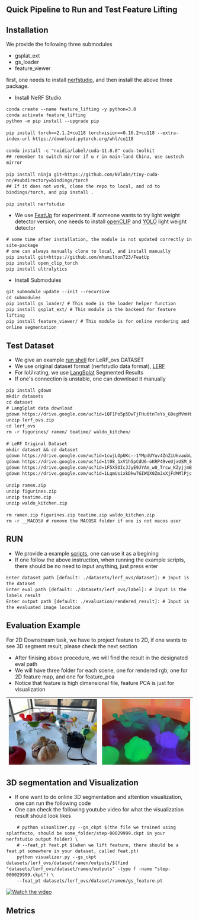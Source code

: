## Quick Pipeline to Run and Test Feature Lifting

## Installation 
We provide the following three submodules
- gsplat_ext
- gs_loader
- feature_viewer

first, one needs to install [nerfstudio](https://docs.nerf.studio/), and then install the above three package.



- Install NeRF Studio
```
conda create --name feature_lifting -y python=3.8
conda activate feature_lifting
python -m pip install --upgrade pip

pip install torch==2.1.2+cu118 torchvision==0.16.2+cu118 --extra-index-url https://download.pytorch.org/whl/cu118

conda install -c "nvidia/label/cuda-11.8.0" cuda-toolkit 
## remember to switch mirror if u r in main-land China, use sustech mirror

pip install ninja git+https://github.com/NVlabs/tiny-cuda-nn/#subdirectory=bindings/torch
## If it does not work, clone the repo to local, and cd to bindings/torch, and pip install .

pip install nerfstudio
```

- We use [FeatUp](https://github.com/mhamilton723/FeatUp) for experiment. If someone wants to try light weight detector version, one needs to install [openCLIP](https://github.com/mlfoundations/open_clip) and [YOLO](https://github.com/ultralytics/ultralytics) light weight detector
```
# some time after installation, the module is not updated correctly in site-package
# one can always manually clone to local, and install manually
pip install git+https://github.com/mhamilton723/FeatUp
pip install open_clip_torch
pip install ultralytics
```

- Install Submodules
```
git submodule update --init --recursive
cd submodules
pip install gs_loader/ # This mode is the loader helper function
pip install gsplat_ext/ # This module is the backend for feature lifting
pip install feature_viewer/ # This module is for online rendering and online segmentation
```

## Test Dataset
- We give an example [run shell](./run_lerf.sh) for LeRF_ovs DATASET
- We use original dataset format (nerfstudio data format), [LERF](https://www.lerf.io/)
- For IoU rating, we use [LangSplat](https://github.com/minghanqin/LangSplat) Segmented Results 
- If one's connection is unstable, one can download it manually
```
pip install gdown
mkdir datasets
cd dataset
# LangSplat data download
gdown https://drive.google.com/uc?id=1QF1Po5p5DwTjFHu6tnTeYs_G0egMVmHt 
unzip lerf_ovs.zip
cd lerf_ovs
rm -r figurines/ ramen/ teatime/ waldo_kitchen/

# LeRF Original Dataset
mkdir dataset && cd dataset
gdown https://drive.google.com/uc?id=1cwjLOpUKc--1YMpdUYuv4ZnZiUkvaubL
gdown https://drive.google.com/uc?id=1t08_1xV1h5pCdU6-oKRP49veUjxUSM_8
gdown https://drive.google.com/uc?id=1F5XSOIcJJyE9JYAm_w0_Trcw_KZyjjmB
gdown https://drive.google.com/uc?id=1LqmUsixkDkw7GIWQX0ZmJxXjFdMMlPjc

unzip ramen.zip
unzip figurines.zip
unzip teatime.zip
unzip waldo_kitchen.zip

rm ramen.zip figurines.zip teatime.zip waldo_kitchen.zip 
rm -r __MACOSX # remove the MACOSX folder if one is not macos user
```


## RUN
- We provide a example [scripts](./run_lerf.sh), one can use it as a begining
- If one follow the above instruction, when running the example scripts, there should be no need to input anything, just press enter
```
Enter dataset path [default: ./datasets/lerf_ovs/dataset]: # Input is the dataset
Enter eval path [default: ./datasets/lerf_ovs/label]: # Input is the labels result
Enter output path [default: ./evaluation/rendered_result]: # Input is the evaluated image location
```


## Evaluation Example
For 2D Downstream task, we have to project feature to 2D, if one wants to see 3D segment result, please check the next section
- After finising above procedure, we will find the result in the designated eval path 
- We will have three folder for each scene, one for rendered rgb, one for 2D feature map, and one for feature_pca
- Notice that feature is high dimensional file, feature PCA is just for visualization

| ![Rendered RGB](./assets/rendered_rgb.jpg) | ![Feature PCA](./assets/feature_pca.jpg) |
|-----------------|-----------------|


## 3D segmentation and Visualization
- If one want to do online 3D segmentation and attention visualization, one can run the following code
- One can check the following youtube video for what the visualization result should look likes
```
    # python visualizer.py --gs_ckpt $(the file we trained using splatfacto, should be some_folder/step-00029999.ckpt in your nerfstudio output folder) \
    # --feat_pt feat.pt $(when we lift feature, there should be a feat.pt somewhere in your dataset, called feat.pt)
    python visualizer.py --gs_ckpt datasets/lerf_ovs/dataset/ramen/outputs/$(find "datasets/lerf_ovs/dataset/ramen/outputs" -type f -name "step-000029999.ckpt") \
    --feat_pt datasets/lerf_ovs/dataset/ramen/gs_feature.pt
```
[![Watch the video](https://img.youtube.com/vi/x_Fx-sHaOCA/0.jpg)](https://youtu.be/x_Fx-sHaOCA) 


## Metrics